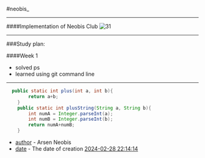 #neobis_
___
####Implementation of Neobis Club
![31](https://sun9-33.userapi.com/impg/f2GLGuO8jG6Ny1Fz9nYLvG0AB-94eH0eail2AA/aBlXhreB4nI.jpg?size=1656x932&quality=95&sign=48479225b7e75ccac577aa56d6abf065&type=album)
___
###Study plan:

####Week 1
* solved ps
* learned using git command line 
___

```java
  public static int plus(int a, int b){
        return a+b;
    }
    public static int plusString(String a, String b){
        int numA = Integer.parseInt(a);
        int numB = Integer.parseInt(b);
        return numA+numB;
    }
```
* <u>author</u> - Arsen Neobis
* <u>date</u> - The date of creation <u>2024-02-28 22:14:14</u>
